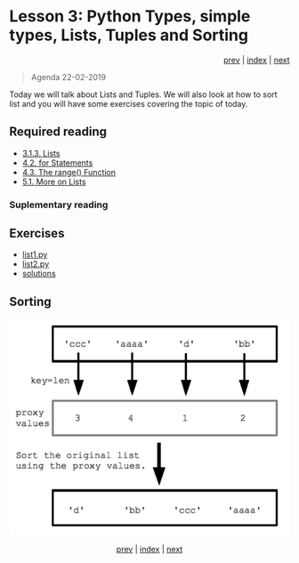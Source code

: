 # Lesson 3: Python Types, simple types, Lists, Tuples and Sorting
<div align="right">
<a href="../../../Lesson-02-Introduction-to-Python-and-Python-Strings/blob/master/README.md">prev</a> | 
<a href="https://python-elective-1-spring-2019.github.io/">index</a> | 
<a href="../../../Lesson-04-Dictionary-Sets-Reading-and-Writing-Files/blob/master/README.md">next</a>
</div>

> Agenda 22-02-2019

Today we will talk about Lists and Tuples. We will also look at how to sort list and you will have some exercises covering the topic of today.  


## Required reading
* [3.1.3. Lists](https://docs.python.org/3/tutorial/introduction.html#lists)
* [4.2. for Statements](https://docs.python.org/3/tutorial/controlflow.html#for-statements)
* [4.3. The range() Function](https://docs.python.org/3/tutorial/controlflow.html#the-range-function)
* [5.1. More on Lists](https://docs.python.org/3/tutorial/datastructures.html#more-on-lists)

### Suplementary reading


## Exercises
* [list1.py](exercises/list1.py)
* [list2.py](exercises/list2.py)
* [solutions](exercises/solution/)


## Sorting

![](other_materials/sorted.png)

<div align="center">
<a href="../../../Lesson-02-Introduction-to-Python-and-Python-Strings/blob/master/README.md">prev</a> | 
<a href="https://python-elective-1-spring-2019.github.io/">index</a> | 
<a href="../../../Lesson-04-Dictionary-Sets-Reading-and-Writing-Files/blob/master/README.md">next</a>
</div>
